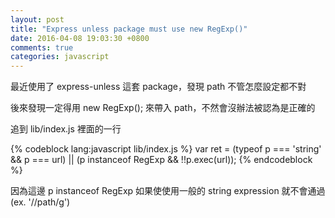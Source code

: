 ```yaml
---
layout: post
title: "Express unless package must use new RegExp()"
date: 2016-04-08 19:03:30 +0800
comments: true
categories: javascript
---
```


最近使用了 express-unless 這套 package，發現 path 不管怎麼設定都不對

後來發現一定得用 new RegExp(); 來帶入 path，不然會沒辦法被認為是正確的

追到 lib/index.js 裡面的一行

{% codeblock lang:javascript lib/index.js %}
var ret = (typeof p === 'string' && p === url) || (p instanceof RegExp && !!p.exec(url));
{% endcodeblock %}

因為這邊 p instanceof RegExp 如果使使用一般的 string expression 就不會通過 (ex. '/\/path/g')
